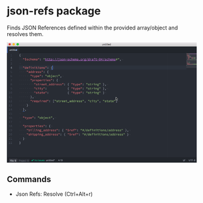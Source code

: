 # json-refs package

Finds JSON References defined within the provided array/object and resolves them.

![overview](https://raw.githubusercontent.com/KunihikoKido/atom-json-refs/master/screenshots/overview.gif)

## Commands

* Json Refs: Resolve (Ctrl+Alt+r)
